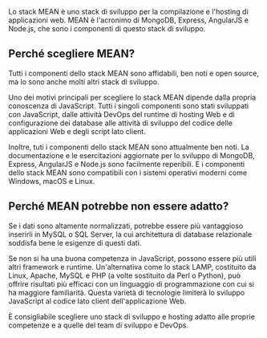 Lo stack MEAN è uno stack di sviluppo per la compilazione e l'hosting di applicazioni web. MEAN è l'acronimo di MongoDB, Express, AngularJS e Node.js, che sono i componenti di questo stack di sviluppo.

## <a name="why-would-i-pick-mean"></a>Perché scegliere MEAN?

Tutti i componenti dello stack MEAN sono affidabili, ben noti e open source, ma lo sono anche molti altri stack di sviluppo. 

Uno dei motivi principali per scegliere lo stack MEAN dipende dalla propria conoscenza di JavaScript. Tutti i singoli componenti sono stati sviluppati con JavaScript, dalle attività DevOps del runtime di hosting Web e di configurazione dei database alle attività di sviluppo del codice delle applicazioni Web e degli script lato client.

Inoltre, tuti i componenti dello stack MEAN sono attualmente ben noti. La documentazione e le esercitazioni aggiornate per lo sviluppo di MongoDB, Express, AngularJS e Node.js sono facilmente reperibili. E i componenti dello stack MEAN sono compatibili con i sistemi operativi moderni come Windows, macOS e Linux. 

## <a name="why-might-mean-not-be-right-for-me"></a>Perché MEAN potrebbe non essere adatto?

Se i dati sono altamente normalizzati, potrebbe essere più vantaggioso inserirli in MySQL o SQL Server, la cui architettura di database relazionale soddisfa bene le esigenze di questi dati.

Se non si ha una buona competenza in JavaScript, possono essere più utili altri framework e runtime. Un'alternativa come lo stack LAMP, costituito da Linux, Apache, MySQL e PHP (a volte sostituito da Perl o Python), può offrire risultati più efficaci con un linguaggio di programmazione con cui si ha maggiore familiarità. Questa varietà di tecnologie limiterà lo sviluppo JavaScript al codice lato client dell'applicazione Web.

È consigliabile scegliere uno stack di sviluppo e hosting adatto alle proprie competenze e a quelle del team di sviluppo e DevOps.